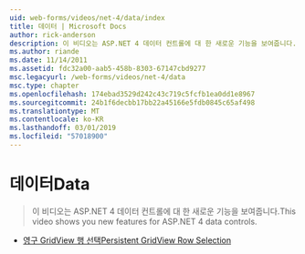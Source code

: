 ```yaml
---
uid: web-forms/videos/net-4/data/index
title: 데이터 | Microsoft Docs
author: rick-anderson
description: 이 비디오는 ASP.NET 4 데이터 컨트롤에 대 한 새로운 기능을 보여줍니다.
ms.author: riande
ms.date: 11/14/2011
ms.assetid: fdc32a00-aab5-458b-8303-67147cbd9277
msc.legacyurl: /web-forms/videos/net-4/data
msc.type: chapter
ms.openlocfilehash: 174ebad3529d242c43c719c5fcfb1ea0dd1e8967
ms.sourcegitcommit: 24b1f6decbb17bb22a45166e5fdb0845c65af498
ms.translationtype: MT
ms.contentlocale: ko-KR
ms.lasthandoff: 03/01/2019
ms.locfileid: "57018900"
---
```

<a name="data"></a><span data-ttu-id="cc5f5-103">데이터</span><span class="sxs-lookup"><span data-stu-id="cc5f5-103">Data</span></span>
====================
> <span data-ttu-id="cc5f5-104">이 비디오는 ASP.NET 4 데이터 컨트롤에 대 한 새로운 기능을 보여줍니다.</span><span class="sxs-lookup"><span data-stu-id="cc5f5-104">This video shows you new features for ASP.NET 4 data controls.</span></span>


- [<span data-ttu-id="cc5f5-105">영구 GridView 행 선택</span><span class="sxs-lookup"><span data-stu-id="cc5f5-105">Persistent GridView Row Selection</span></span>](aspnet-4-quick-hit-persistent-gridview-row-selection.md)
